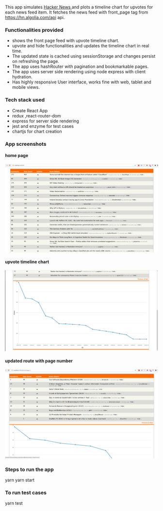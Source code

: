 
This app simulates [ Hacker News ](https://news.ycombinator.com/) and plots a timeline chart for upvotes for each news feed item. 
It fetches the news feed with front_page tag from https://hn.algolia.com/api api.

### Functionalities provided
- shows the front page feed with upvote timeline chart.
- upvote and hide functionalities and updates the timeline chart in real time.
- The updated state is cached using sessionStorage and changes persist on refreshing the page.
- The app uses hashRouter with pagination and bookmarkable pages.
- The app uses server side rendering using node express with client hydration.
- Has highly responsive User interface, works fine with web, tablet and mobile views.

### Tech stack used
- Create React App
- redux ,react-router-dom
- express for server side rendering
- jest and enzyme for test cases
- chartjs for chart creation

### App screenshots
#### home page
![home page ](https://github.com/neerajtomar98/hacker-news-app/blob/master/homepage.png?raw=true)
#### upvote timeline chart 
![upvote timeline chart ](https://github.com/neerajtomar98/hacker-news-app/blob/master/upVotetimelineChart.png?raw=true)
#### updated route with page number
![updated route with page number ](https://github.com/neerajtomar98/hacker-news-app/blob/master/newRouteWithpage.png?raw=true)


### Steps to run the app
yarn
yarn start

### To run test cases
yarn test
